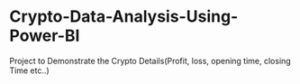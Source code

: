 # Crypto-Data-Analysis-Using-Power-BI
Project to Demonstrate the Crypto Details(Profit, loss, opening time, closing Time etc..)
